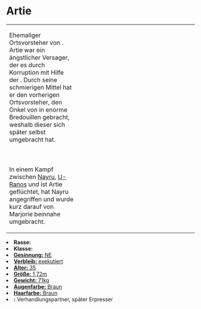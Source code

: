 # Artie

<primary-label ref="npc"/>

<secondary-label ref="faergria"/>

<secondary-label ref="escrigria"/>

<table>
<tr><td>
<p>
Ehemaliger Ortsvorsteher von <a href="Schachendorf.md"></a>. Artie war ein ängstlicher 
Versager, der es durch Korruption mit Hilfe der <a href="Grenbrock.md" anchor="diebesgilde"></a>. Durch seine
schmierigen Mittel hat er den vorherigen Ortsvorsteher, den Onkel von <a href="Marjorie.md"></a> in enorme Bredouillen
gebracht, weshalb dieser sich später selbst umgebracht hat.
<br></br><br></br>
In einem Kampf zwischen <a href="Nayru.md">Nayru</a>, <a href="U-Ranos.md">U-Ranos</a> und <a href="Sivert.md"></a>
ist Artie geflüchtet, hat Nayru angegriffen und wurde kurz darauf von Marjorie beinnahe umgebracht.
</p>

</td><td width="300">
<!-- Edit here -->
<img src="artie.png" alt="" />
</td></tr>
</table>

<procedure title="Allgemeine Informationen">
<list columns="2">
<li><b>Rasse:</b> <a href="Folks.md" anchor="menschen"></a></li>
<li><b>Klasse:</b> <a href="Classes.md" anchor="b-rger"/></li>
<li><b>Gesinnung:</b> NE</li>
<li><b>Verbleib:</b> exekutiert</li>
</list>
</procedure>

<procedure title="Aussehen">
<list columns="3">
<li><b>Alter:</b> 35</li>
<li><b>Größe:</b> 1,72m</li>
<li><b>Gewicht:</b> 71kg</li>
<li><b>Augenfarbe:</b> Braun</li>
<li><b>Haarfarbe:</b> Braun</li>
</list>
</procedure>

<procedure title="Beziehungen">
<list columns="2">
<li><b><a href="Sivert.md"></a>:</b> Verhandlungspartner, später Erpresser</li>
</list>
</procedure>

<!--
## Notizen

- **Ziele:** 
- **Geheimnisse:** 
-->